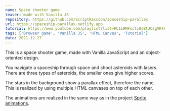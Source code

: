 ```yaml
---
name: Space shooter game
teaser: made with Vanilla JS
repository: https://github.com/ScriptRaccoon/spaceship-parallax
url: https://spaceship-parallax.netlify.app
tutorial: https://www.youtube.com/playlist?list=PL1LHMFscti8sBtJOzgVKFHpxuMa-moSPX
tags: ['Browser game', 'Vanilla JS', 'HTML Canvas', 'Tutorial']
date: 2021-12-27
---
```


This is a space shooter game, made with Vanilla JavaScript and an object-oriented design.

You navigate a spaceship through space and shoot asteroids with lasers. There are three types of asteroids, the smaller ones give higher scores.

The stars in the background show a parallax effect, therefore the name. This is realized by using multiple HTML canvases on top of each other.

The animations are realized in the same way as in the project [Sprite animations](/projects/sprite-animations).

